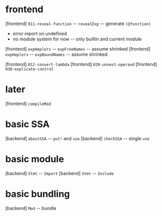 # frontend

[frontend] `011-reveal-function` -- `revealExp` -- generate `(@function)`

- error report on undefined
- no module system for now -- only builtin and current module

[frontend] `expHeplers` -- `expFreeNames` -- assume shrinked
[frontend] `expHeplers` -- `expBoundNames` -- assume shrinked

[frontend] `012-convert-lambda`
[frontend] `020-unnest-operand`
[frontend] `030-explicate-control`

# later

[frontend] `compileMod`

# basic SSA

[backend] `aboutSSA` -- `put!` and `use`
[backend] `checkSSA` -- single `use`

# basic module

[backend] `Stmt` -- `Import`
[backend] `Stmt` -- `Include`

# basic bundling

[backend] `Mod` -- bundle
